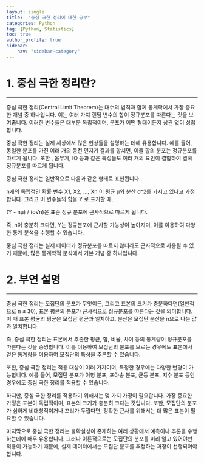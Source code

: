 ```yaml
---
layout: single
title:  "중심 극한 정리에 대한 공부"
categories: Python
tag: [Python, Statistics]
toc: true
author_profile: true
sidebar:
    nav: "sidebar-category"
---
```


# 1. 중심 극한 정리란?

---

중심 극한 정리(Central Limit Theorem)는 대수의 법칙과 함께 통계학에서 가장 중요한 개념 중 하나입니다. 이는 여러 가지 랜덤 변수의 합이 정규분포를 따른다는 것을 보여줍니다. 이러한 변수들은 대부분 독립적이며, 분포가 어떤 형태이든지 상관 없이 성립합니다.

중심 극한 정리는 실제 세상에서 많은 현상들을 설명하는 데에 유용합니다. 예를 들어, 동일한 분포를 가진 여러 개의 동전 던지기 결과를 합치면, 이들 합의 분포는 정규분포를 따르게 됩니다. 또한 , 몸무게, IQ 등과 같은 특성들도 여러 개의 요인이 결합하여 결국 정규분포를 따르게 됩니다.

중심 극한 정리는 일반적으로 다음과 같은 형태로 표현됩니다.

n개의 독립적인 확률 변수 X1, X2, …, Xn 이 평균 μ와 분산 σ^2를 가지고 있다고 가정합니다. 그리고 이 변수들의 합을 Y 로 표기할 때,

(Y - nμ) / (σ√n)은 표준 정규 분포에 근사적으로 따르게 됩니다.

즉, n이 충분히 크다면, Y는 정규분포에 근사할 가능성이 높아지며, 이를 이용하여 다양한 통계 분석을 수행할 수 있습니다.

중심 극한 정리는 실제 데이터가 정규분포를 따르지 않더라도 근사적으로 사용될 수 있기 때문에, 많은 통계학적 분석에서 기본 개념 중 하나입니다.

# 2. 부연 설명

---

중심 극한 정리는 모집단의 분포가 무엇이든, 그리고 표본의 크기가 충분하다면(일반적으로 n ≥ 30), 표본 평균의 분포가 근사적으로 정규분포를 따른다는 것을 의미합니다. 이 때 표본 평균의 평균은 모집단 평균과 일치하고, 분산은 모집단 분산을 n으로 나눈 값과 일치합니다.

즉, 중심 극한 정리는 표본에서 추출한 평균, 합, 비율, 차이 등의 통계량이 정규분포를 따른다는 것을 증명합니다. 이를 이용하여 모집단의 분포를 모르는 경우에도 표본에서 얻은 통계량을 이용하여 모집단의 특성을 추론할 수 있습니다.

또한, 중심 극한 정리는 적용 대상이 여러 가지이며, 특정한 경우에는 다양한 변형이 가능합니다. 예를 들어, 모집단 분포가 이항 분포, 포아송 분포, 균등 분포, 지수 분포 등인 경우에도 중심 극한 정리를 적용할 수 있습니다.

하지만, 중심 극한 정리를 적용하기 위해서는 몇 가지 가정이 필요합니다. 가장 중요한 가정은 표본이 독립적이며, 표본의 크기가 충분히 크다는 것입니다. 또한, 모집단의 분포가 심하게 비대칭적이거나 꼬리가 두껍다면, 정확한 근사를 위해서는 더 많은 표본이 필요할 수 있습니다.

마지막으로 중심 극한 정리는 불확실성이 존재하는 여러 상황에서 예측이나 추론을 수행하는데에 매우 유용합니다. 그러나 이론적으로는 모집단의 분포를 미리 알고 있어야만 적용이 가능하기 때문에, 실제 데이터에서는 모집단 분포를 추정하는 과정이 선행되어야 합니다.